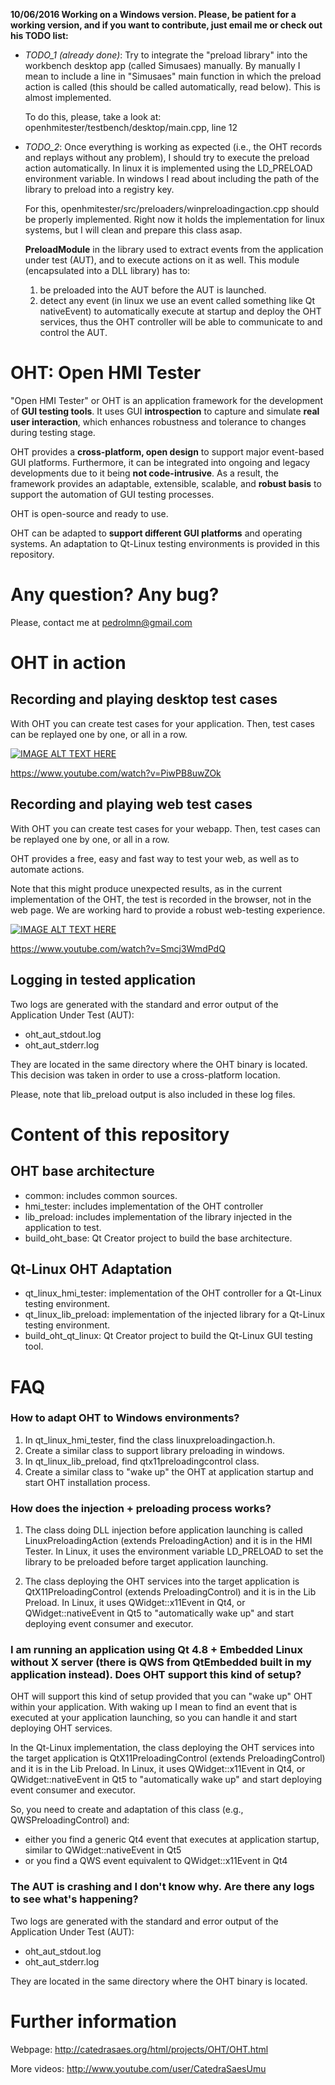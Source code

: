 
**10/06/2016 Working on a Windows version. Please, be patient for a working version, and if you want to contribute, just email me or check out his TODO list:**

- *TODO_1 (already done)*: Try to integrate the "preload library" into the workbench desktop
app (called Simusaes) manually. By manually I mean to include a line
in "Simusaes" main function in which the preload action is called
(this should be called automatically, read below). This is almost
implemented.

  To do this, please, take a look at: openhmitester/testbench/desktop/main.cpp, line 12
 

- *TODO_2*: Once everything is working as expected (i.e., the OHT records and
replays without any problem), I should try to execute the preload
action automatically. In linux it is implemented using the LD_PRELOAD
environment variable. In windows I read about including the path of
the library to preload into a registry key.

  For this, openhmitester/src/preloaders/winpreloadingaction.cpp should be properly implemented. Right now it holds the implementation for linux systems, but I will clean and prepare this class asap.

  **PreloadModule** in the library used to extract events from the
application under test (AUT), and to execute actions on it as well.
This module (encapsulated into a DLL library) has to:

  1. be preloaded into the AUT before the AUT is launched.
  2. detect any event (in linux we use an event called something like Qt nativeEvent) to automatically execute at startup and deploy the OHT services, thus the OHT controller will be able to communicate to and control the AUT.


OHT: Open HMI Tester
====================

"Open HMI Tester" or OHT is an application framework for the development of **GUI testing tools**. It uses
GUI **introspection** to capture and simulate **real user interaction**, which enhances
robustness and tolerance to changes during testing stage. 

OHT provides a **cross-platform, open design** to support major event-based GUI platforms. Furthermore,
it can be integrated into ongoing and legacy developments due to it being **not code-intrusive**. 
As a result, the framework provides an adaptable, extensible, scalable,
and **robust basis** to support the automation of GUI testing processes. 

OHT is open-source and ready to use.

OHT can be adapted to **support different GUI platforms** and operating systems. An adaptation to Qt-Linux
testing environments is provided in this repository.

# Any question? Any bug?

Please, contact me at pedrolmn@gmail.com

# OHT in action

## Recording and playing desktop test cases

With OHT you can create test cases for your application. Then, test cases can be replayed one by one, or all in a row.

[![IMAGE ALT TEXT HERE](http://img.youtube.com/vi/PiwPB8uwZOk/0.jpg)](http://www.youtube.com/watch?v=PiwPB8uwZOk)

https://www.youtube.com/watch?v=PiwPB8uwZOk

## Recording and playing web test cases

With OHT you can create test cases for your webapp. Then, test cases can be replayed one by one, or all in a row.

OHT provides a free, easy and fast way to test your web, as well as to automate actions.

Note that this might produce unexpected results, as in the current implementation of the OHT, the test is recorded in the browser, not in the web page. We are working hard to provide a robust web-testing experience.

[![IMAGE ALT TEXT HERE](http://img.youtube.com/vi/Smcj3WmdPdQ/0.jpg)](http://www.youtube.com/watch?v=Smcj3WmdPdQ)

https://www.youtube.com/watch?v=Smcj3WmdPdQ

## Logging in tested application

Two logs are generated with the standard and error output of the Application Under Test (AUT): 
* oht_aut_stdout.log
* oht_aut_stderr.log

They are located in the same directory where the OHT binary is located. This decision was taken in order to use a cross-platform location.

Please, note that lib_preload output is also included in these log files.


# Content of this repository

## OHT base architecture

* common: includes common sources.
* hmi_tester: includes implementation of the OHT controller
* lib_preload: includes implementation of the library injected in the application to test.
* build_oht_base: Qt Creator project to build the base architecture.



## Qt-Linux OHT Adaptation

* qt_linux_hmi_tester: implementation of the OHT controller for a Qt-Linux testing environment.
* qt_linux_lib_preload: implementation of the injected library for a Qt-Linux testing environment.
* build_oht_qt_linux: Qt Creator project to build the Qt-Linux GUI testing tool.

# FAQ

### How to adapt OHT to Windows environments?

1. In qt_linux_hmi_tester, find the class linuxpreloadingaction.h. 
2. Create a similar class to support library preloading in windows.
3. In qt_linux_lib_preload, find qtx11preloadingcontrol class.
4. Create a similar class to "wake up" the OHT at application startup and start OHT installation process.

### How does the injection + preloading process works?

1. The class doing DLL injection before application launching is called LinuxPreloadingAction (extends PreloadingAction) and it is in the HMI Tester. In Linux, it uses the environment variable LD_PRELOAD to set the library to be preloaded before target application launching.

2. The class deploying the OHT services into the target application is QtX11PreloadingControl (extends PreloadingControl) and it is in the Lib Preload. In Linux, it uses QWidget::x11Event in Qt4, or QWidget::nativeEvent in Qt5 to "automatically wake up" and start deploying event consumer and executor.

### I am running an application using Qt 4.8 + Embedded Linux without X server (there is QWS from QtEmbedded built in my application instead). Does OHT support this kind of setup?

OHT will support this kind of setup provided that you can "wake up" OHT within your application. With waking up I mean to find an event that is executed at your application launching, so you can handle it and start deploying OHT services.

In the Qt-Linux implementation, the class deploying the OHT services into the target application is QtX11PreloadingControl (extends PreloadingControl) and it is in the Lib Preload. In Linux, it uses QWidget::x11Event in Qt4, or QWidget::nativeEvent in Qt5 to "automatically wake up" and start deploying event consumer and executor.

So, you need to create and adaptation of this class (e.g., QWSPreloadingControl) and:
* either you find a generic Qt4 event that executes at application startup, similar to QWidget::nativeEvent in Qt5
* or you find a QWS event equivalent to QWidget::x11Event in Qt4

### The AUT is crashing and I don't know why. Are there any logs to see what's happening?

Two logs are generated with the standard and error output of the Application Under Test (AUT): 
* oht_aut_stdout.log
* oht_aut_stderr.log

They are located in the same directory where the OHT binary is located. 

# Further information

Webpage: http://catedrasaes.org/html/projects/OHT/OHT.html

More videos: http://www.youtube.com/user/CatedraSaesUmu




